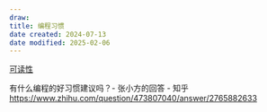 ```yaml
---
draw:
title: 编程习惯
date created: 2024-07-13
date modified: 2025-02-06
---
```


[可读性](可读性.md)

有什么编程的好习惯建议吗？- 张小方的回答 - 知乎  
https://www.zhihu.com/question/473807040/answer/2765882633
